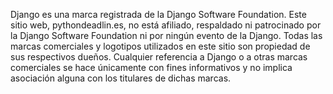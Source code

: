 Django es una marca registrada de la Django Software Foundation. Este sitio web, pythondeadlin.es, no está afiliado, respaldado ni patrocinado por la Django Software Foundation ni por ningún evento de la Django. Todas las marcas comerciales y logotipos utilizados en este sitio son propiedad de sus respectivos dueños. Cualquier referencia a Django o a otras marcas comerciales se hace únicamente con fines informativos y no implica asociación alguna con los titulares de dichas marcas.
